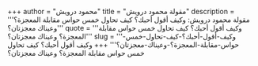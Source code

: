 +++
author = "محمود درويش"
title = "مقولة محمود درويش"
description = '''مقولة محمود درويش: وكيف أقول أحبك؟ كيف تحاول خمس حواس مقابلة المعجزة؟ وعيناك معجزتان؟'''
quote = '''وكيف أقول أحبك؟ كيف تحاول خمس حواس مقابلة المعجزة؟ وعيناك معجزتان؟'''
slug = '''وكيف-أقول-أحبك؟-كيف-تحاول-خمس-حواس-مقابلة-المعجزة؟-وعيناك-معجزتان؟'''
+++
وكيف أقول أحبك؟ كيف تحاول خمس حواس مقابلة المعجزة؟ وعيناك معجزتان؟
